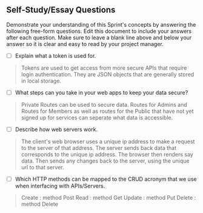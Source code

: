 ## Self-Study/Essay Questions

Demonstrate your understanding of this Sprint's concepts by answering the following free-form questions. Edit this document to include your answers after each question. Make sure to leave a blank line above and below your answer so it is clear and easy to read by your project manager.

- [ ] Explain what a token is used for.
> Tokens are used to get access from more secure APIs that require login authentication.
> They are JSON objects that are generally stored in local storage.

- [ ] What steps can you take in your web apps to keep your data secure?
> Private Routes can be used to secure data. 
> Routes for Admins and Routes for Members as well as routes for the Public
>   that have not yet signed up for services can seperate what data is accessible.


- [ ] Describe how web servers work.
> The client's web browser uses a unique ip address to make a request to the server of that address. 
> The server sends back data that corresponds to the unique ip address. 
> The browser then renders say data. 
> Then sends any changes back to the server, using the unique url to that server.

- [ ] Which HTTP methods can be mapped to the CRUD acronym that we use when interfacing with APIs/Servers.
> Create : method Post
> Read   : method Get
> Update : method Put 
> Delete : method Delete